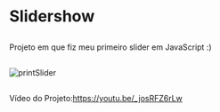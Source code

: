 # Slidershow
##
Projeto em que fiz meu primeiro slider em JavaScript :)
##
![printSlider](https://user-images.githubusercontent.com/88200985/183102687-4c172695-cbe5-40a2-aed7-883ed7e11ea9.PNG)
##
Vídeo do Projeto:https://youtu.be/_josRFZ6rLw
